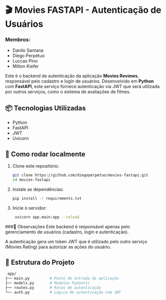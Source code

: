# 🎬 Movies FASTAPI - Autenticação de Usuários

### Membros:
- Danilo Santana
- Diego Perpétuo
- Luccas Pino
- Milton Kiefer

Este é o backend de autenticação da aplicação **Movies Reviews**, responsável pelo cadastro e login de usuários. Desenvolvido em **Python** com **FastAPI**, este serviço fornece autenticação via JWT que será utilizada por outros serviços, como o sistema de avaliações de filmes.

## 📦 Tecnologias Utilizadas
- Python
- FastAPI
- JWT
- Uvicorn

## 🚀 Como rodar localmente

1. Clone este repositório:
   ```bash
   git clone https://github.com/diegoperpetuo/movies-fastapi.git
   cd movies-fastapi

2. Instale as dependências:
   ```bash
   pip install -r requirements.txt

3. Inicie o servidor:
   ```bash
    uvicorn app.main:app --reload

###📌 Observações
Este backend é responsável apenas pelo gerenciamento de usuários (cadastro, login e autenticação).

A autenticação gera um token JWT que é utilizado pelo outro serviço (Movies Rating) para autorizar as ações do usuário.

## 📂 Estrutura do Projeto
   ```bash
    app/
   ├── main.py         # Ponto de entrada da aplicação
   ├── models.py       # Modelos Pydantic
   ├── routes.py       # Rotas de autenticação
   └── auth.py         # Lógica de autenticação com JWT
